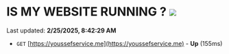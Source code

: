 # IS MY WEBSITE RUNNING ? [![](https://img.shields.io/static/v1?label=Sponsor&message=%E2%9D%A4&logo=GitHub&color=%23fe8e86)](https://github.com/sponsors/Youssef-Lehmam)

Last updated: **2/25/2025, 8:42:29 AM**

- `GET` [https://youssefservice.me](https://youssefservice.me) - **Up** (155ms)
